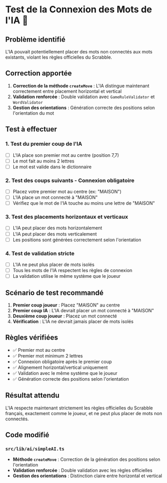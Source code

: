 # Test de la Connexion des Mots de l'IA 🧪

## Problème identifié

L'IA pouvait potentiellement placer des mots non connectés aux mots existants, violant les règles officielles du Scrabble.

## Correction apportée

1. **Correction de la méthode `createMove`** : L'IA distingue maintenant correctement entre placement horizontal et vertical
2. **Validation renforcée** : Double validation avec `GameRuleValidator` et `WordValidator`
3. **Gestion des orientations** : Génération correcte des positions selon l'orientation du mot

## Test à effectuer

### 1. Test du premier coup de l'IA

- [ ] L'IA place son premier mot au centre (position 7,7)
- [ ] Le mot fait au moins 2 lettres
- [ ] Le mot est valide dans le dictionnaire

### 2. Test des coups suivants - Connexion obligatoire

- [ ] Placez votre premier mot au centre (ex: "MAISON")
- [ ] L'IA place un mot connecté à "MAISON"
- [ ] Vérifiez que le mot de l'IA touche au moins une lettre de "MAISON"

### 3. Test des placements horizontaux et verticaux

- [ ] L'IA peut placer des mots horizontalement
- [ ] L'IA peut placer des mots verticalement
- [ ] Les positions sont générées correctement selon l'orientation

### 4. Test de validation stricte

- [ ] L'IA ne peut plus placer de mots isolés
- [ ] Tous les mots de l'IA respectent les règles de connexion
- [ ] La validation utilise le même système que le joueur

## Scénario de test recommandé

1. **Premier coup joueur** : Placez "MAISON" au centre
2. **Premier coup IA** : L'IA devrait placer un mot connecté à "MAISON"
3. **Deuxième coup joueur** : Placez un mot connecté
4. **Vérification** : L'IA ne devrait jamais placer de mots isolés

## Règles vérifiées

- ✅ Premier mot au centre
- ✅ Premier mot minimum 2 lettres
- ✅ Connexion obligatoire après le premier coup
- ✅ Alignement horizontal/vertical uniquement
- ✅ Validation avec le même système que le joueur
- ✅ Génération correcte des positions selon l'orientation

## Résultat attendu

L'IA respecte maintenant strictement les règles officielles du Scrabble français, exactement comme le joueur, et ne peut plus placer de mots non connectés.

## Code modifié

### `src/lib/ai/simpleAI.ts`

- **Méthode `createMove`** : Correction de la génération des positions selon l'orientation
- **Validation renforcée** : Double validation avec les règles officielles
- **Gestion des orientations** : Distinction claire entre horizontal et vertical
